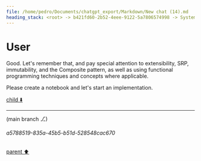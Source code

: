 ```yaml
---
file: /home/pedro/Documents/chatgpt_export/Markdown/New chat (14).md
heading_stack: <root> -> b421fd60-2b52-4eee-9122-5a7806574998 -> System -> 0e0de881-5a7b-4301-9643-ccff084a4ddf -> System -> aaa24362-c889-42c5-afec-aae36a2536d8 -> User -> 5e125b51-4948-41c1-bdf3-93b510bdb1af -> Assistant -> Ideal API Design -> Helper Classes -> Class -> Decorator -> AnnotatedAttribute -> BaseClass -> CodeBlock -> Recursive Code Generation -> Handling Indentation -> Example Implementation -> aaa2b636-9271-4157-9924-1a308fab5317 -> User -> 3c3b81e1-8cd2-4341-91c2-7b030a68f9a1 -> Assistant -> Leveraging Dataclasses -> aaa2a536-29ee-411d-9f01-afe2796f7425 -> User -> ad160486-5d4d-45c6-83bb-efd81a90f8a0 -> Assistant -> Leveraging Dataclasses -> Concerns for a Robust Implementation -> Patterns and Techniques to Borrow -> aaa2ec09-e316-4cbb-b846-830f33c67f26 -> User
---
```

# User

Good. Let's remember that, and pay special attention to extensibility, SRP, immutability, and the Composite pattern, as well as using functional programming techniques and concepts where applicable.

Please create a notebook and let's start an implementation.

[child ⬇️](#a5788519-835a-45b5-b51d-528548cac670)

---

(main branch ⎇)
###### a5788519-835a-45b5-b51d-528548cac670
[parent ⬆️](#aaa2ec09-e316-4cbb-b846-830f33c67f26)
